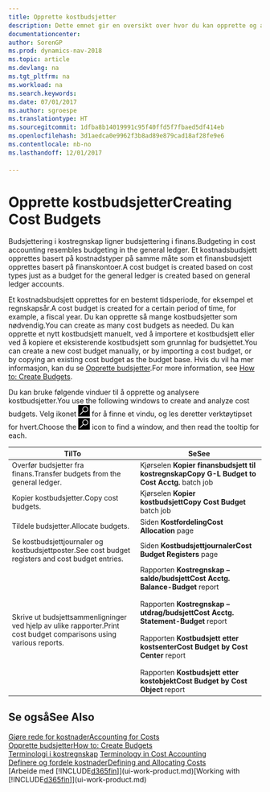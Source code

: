 ```yaml
---
title: Opprette kostbudsjetter
description: Dette emnet gir en oversikt over hvor du kan opprette og analysere kostbudsjetter.
documentationcenter: 
author: SorenGP
ms.prod: dynamics-nav-2018
ms.topic: article
ms.devlang: na
ms.tgt_pltfrm: na
ms.workload: na
ms.search.keywords: 
ms.date: 07/01/2017
ms.author: sgroespe
ms.translationtype: HT
ms.sourcegitcommit: 1dfba8b14019991c95f40ffd5f7fbaed5df414eb
ms.openlocfilehash: 3d1aedca0e9962f3b8ad89e879cad18af28fe9e6
ms.contentlocale: nb-no
ms.lasthandoff: 12/01/2017

---
```

# <a name="creating-cost-budgets"></a><span data-ttu-id="13c48-103">Opprette kostbudsjetter</span><span class="sxs-lookup"><span data-stu-id="13c48-103">Creating Cost Budgets</span></span>
<span data-ttu-id="13c48-104">Budsjettering i kostregnskap ligner budsjettering i finans.</span><span class="sxs-lookup"><span data-stu-id="13c48-104">Budgeting in cost accounting resembles budgeting in the general ledger.</span></span> <span data-ttu-id="13c48-105">Et kostnadsbudsjett opprettes basert på kostnadstyper på samme måte som et finansbudsjett opprettes basert på finanskontoer.</span><span class="sxs-lookup"><span data-stu-id="13c48-105">A cost budget is created based on cost types just as a budget for the general ledger is created based on general ledger accounts.</span></span>  

<span data-ttu-id="13c48-106">Et kostnadsbudsjett opprettes for en bestemt tidsperiode, for eksempel et regnskapsår.</span><span class="sxs-lookup"><span data-stu-id="13c48-106">A cost budget is created for a certain period of time, for example, a fiscal year.</span></span> <span data-ttu-id="13c48-107">Du kan opprette så mange kostbudsjetter som nødvendig.</span><span class="sxs-lookup"><span data-stu-id="13c48-107">You can create as many cost budgets as needed.</span></span> <span data-ttu-id="13c48-108">Du kan opprette et nytt kostbudsjett manuelt, ved å importere et kostbudsjett eller ved å kopiere et eksisterende kostbudsjett som grunnlag for budsjettet.</span><span class="sxs-lookup"><span data-stu-id="13c48-108">You can create a new cost budget manually, or by importing a cost budget, or by copying an existing cost budget as the budget base.</span></span> <span data-ttu-id="13c48-109">Hvis du vil ha mer informasjon, kan du se [Opprette budsjetter](finance-how-create-budgets.md).</span><span class="sxs-lookup"><span data-stu-id="13c48-109">For more information, see [How to: Create Budgets](finance-how-create-budgets.md).</span></span>

<span data-ttu-id="13c48-110">Du kan bruke følgende vinduer til å opprette og analysere kostbudsjetter.</span><span class="sxs-lookup"><span data-stu-id="13c48-110">You use the following windows to create and analyze cost budgets.</span></span> <span data-ttu-id="13c48-111">Velg ikonet ![Søk etter side eller rapport](media/ui-search/search_small.png "Søk etter side eller rapport") for å finne et vindu, og les deretter verktøytipset for hvert.</span><span class="sxs-lookup"><span data-stu-id="13c48-111">Choose the ![Search for Page or Report](media/ui-search/search_small.png "Search for Page or Report icon") icon to find a window, and then read the tooltip for each.</span></span>

|<span data-ttu-id="13c48-112">Til</span><span class="sxs-lookup"><span data-stu-id="13c48-112">To</span></span>|<span data-ttu-id="13c48-113">Se</span><span class="sxs-lookup"><span data-stu-id="13c48-113">See</span></span>|  
|--------|---------|  
|<span data-ttu-id="13c48-114">Overfør budsjetter fra finans.</span><span class="sxs-lookup"><span data-stu-id="13c48-114">Transfer budgets from the general ledger.</span></span>|<span data-ttu-id="13c48-115">Kjørselen **Kopier finansbudsjett til kostregnskap**</span><span class="sxs-lookup"><span data-stu-id="13c48-115">**Copy G-L Budget to Cost Acctg.** batch job</span></span>|  
|<span data-ttu-id="13c48-116">Kopier kostbudsjetter.</span><span class="sxs-lookup"><span data-stu-id="13c48-116">Copy cost budgets.</span></span>|<span data-ttu-id="13c48-117">Kjørselen **Kopier kostbudsjett**</span><span class="sxs-lookup"><span data-stu-id="13c48-117">**Copy Cost Budget** batch job</span></span>|  
|<span data-ttu-id="13c48-118">Tildele budsjetter.</span><span class="sxs-lookup"><span data-stu-id="13c48-118">Allocate budgets.</span></span>|<span data-ttu-id="13c48-119">Siden **Kostfordeling**</span><span class="sxs-lookup"><span data-stu-id="13c48-119">**Cost Allocation** page</span></span>|  
|<span data-ttu-id="13c48-120">Se kostbudsjettjournaler og kostbudsjettposter.</span><span class="sxs-lookup"><span data-stu-id="13c48-120">See cost budget registers and cost budget entries.</span></span>|<span data-ttu-id="13c48-121">Siden **Kostbudsjettjournaler**</span><span class="sxs-lookup"><span data-stu-id="13c48-121">**Cost Budget Registers** page</span></span>|  
|<span data-ttu-id="13c48-122">Skrive ut budsjettsammenligninger ved hjelp av ulike rapporter.</span><span class="sxs-lookup"><span data-stu-id="13c48-122">Print cost budget comparisons using various reports.</span></span>|<span data-ttu-id="13c48-123">Rapporten **Kostregnskap – saldo/budsjett**</span><span class="sxs-lookup"><span data-stu-id="13c48-123">**Cost Acctg. Balance-Budget** report</span></span><br /><br /> <span data-ttu-id="13c48-124">Rapporten **Kostregnskap – utdrag/budsjett**</span><span class="sxs-lookup"><span data-stu-id="13c48-124">**Cost Acctg. Statement-Budget** report</span></span><br /><br /> <span data-ttu-id="13c48-125">Rapporten **Kostbudsjett etter kostsenter**</span><span class="sxs-lookup"><span data-stu-id="13c48-125">**Cost Budget by Cost Center** report</span></span><br /><br /> <span data-ttu-id="13c48-126">Rapporten **Kostbudsjett etter kostobjekt**</span><span class="sxs-lookup"><span data-stu-id="13c48-126">**Cost Budget by Cost Object** report</span></span>|  

## <a name="see-also"></a><span data-ttu-id="13c48-127">Se også</span><span class="sxs-lookup"><span data-stu-id="13c48-127">See Also</span></span>  
[<span data-ttu-id="13c48-128">Gjøre rede for kostnader</span><span class="sxs-lookup"><span data-stu-id="13c48-128">Accounting for Costs</span></span>](finance-manage-cost-accounting.md)  
[<span data-ttu-id="13c48-129">Opprette budsjetter</span><span class="sxs-lookup"><span data-stu-id="13c48-129">How to: Create Budgets</span></span>](finance-how-create-budgets.md)  
<span data-ttu-id="13c48-130">[Terminologi i kostregnskap](finance-terminology-in-cost-accounting.md) </span><span class="sxs-lookup"><span data-stu-id="13c48-130">[Terminology in Cost Accounting](finance-terminology-in-cost-accounting.md) </span></span>  
[<span data-ttu-id="13c48-131">Definere og fordele kostnader</span><span class="sxs-lookup"><span data-stu-id="13c48-131">Defining and Allocating Costs</span></span>](finance-define-and-allocate-costs.md)  
<span data-ttu-id="13c48-132">[Arbeide med [!INCLUDE[d365fin](includes/d365fin_md.md)]](ui-work-product.md)</span><span class="sxs-lookup"><span data-stu-id="13c48-132">[Working with [!INCLUDE[d365fin](includes/d365fin_md.md)]](ui-work-product.md)</span></span>

